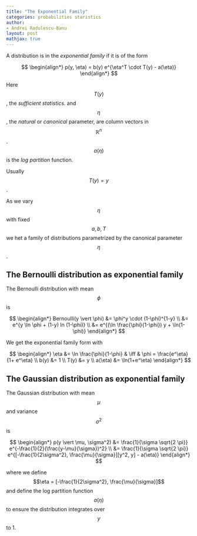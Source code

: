 ```yaml
---
title: "The Exponential Family"
categories: probabilities staristics
author:
- Andrei Radulescu-Banu
layout: post
mathjax: true
---
```


A distribution is in the _exponential family_ if it is of the form

$$
\begin{align*}
p(y, \eta) = b(y) e^{\eta^T \cdot T(y) - a(\eta)}
\end{align*}
$$

Here $$T(y)$$, the _sufficient statistics_. and $$\eta$$, the _natural_ or _canonical_ parameter, are column vectors in $$\mathbb{R}^n$$. $$a(\eta)$$ is the _log partition_ function.

Usually $$T(y) = y$$.

As we vary $$\eta$$ with fixed $$a, b, T$$ we het a family of distributions parametrized by the canonical parameter $$\eta$$.

## The Bernoulli distribution as exponential family

The Bernoulli distribution with mean $$\phi$$ is

$$
\begin{align*}
Bernoulli(y \vert \phi) &= \phi^y \cdot (1-\phi)^{1-y} \\
                        &= e^{y \ln \phi + (1-y) ln (1-\phi)} \\
                        &= e^{(\ln \frac{\phi}{1-\phi}) y + \ln(1-\phi)}
\end{align*}
$$

We get the exponential family form with

$$
\begin{align*}
\eta    &= \ln \frac{\phi}{1-\phi} & \iff & \phi = \frac{e^\eta}{1+ e^\eta} \\
b(y)    &= 1 \\
T(y)    &= y \\
a(\eta) &= \ln(1+e^\eta)
\end{align*}
$$

## The Gaussian distribution as exponential family

The Gaussian distribution with mean $$\mu$$ and variance $$\sigma^2$$ is

$$
\begin{align*}
p(y \vert \mu, \sigma^2) &= \frac{1}{\sigma \sqrt{2 \pi}} e^{-\frac{1}{2}(\frac{y-\mu}{\sigma})^2} \\
                         &= \frac{1}{\sigma \sqrt{2 \pi}} e^{[-\frac{1}{2\sigma^2}, \frac{\mu}{\sigma}][y^2, y] - a(\eta)}
\end{align*}
$$

where we define $$\eta = [-\frac{1}{2\sigma^2}, \frac{\mu}{\sigma}]$$ and define the log partition function $$a(\eta)$$ to ensure the distribution integrates over $$y$$ to 1.



